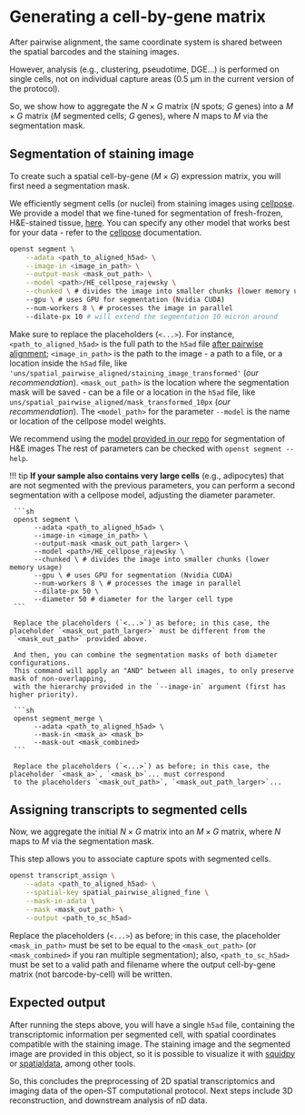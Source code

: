 # Generating a cell-by-gene matrix
After pairwise alignment, the same coordinate system is shared between the spatial barcodes and the
staining images. 

However, analysis (e.g., clustering, pseudotime, DGE...) is performed on single cells, not on individual capture areas 
(0.5 μm in the current version of the protocol).

So, we show how to aggregate the $N\times G$ matrix ($N$ spots; $G$ genes)
into a $M\times G$ matrix ($M$ segmented cells; $G$ genes), where $N$ maps to $M$ via the segmentation mask.

## Segmentation of staining image
To create such a spatial cell-by-gene ($M\times G$) expression matrix, you will first need a segmentation mask.

We efficiently segment cells (or nuclei) from staining images using [cellpose](https://github.com/MouseLand/cellpose).
We provide a model that we fine-tuned for segmentation of fresh-frozen, H&E-stained tissue,
[here](https://github.com/danilexn/openst/blob/main/models/HE_cellpose_rajewsky).
You can specify any other model that works best for your data -
refer to the [cellpose](https://cellpose.readthedocs.io/en/latest/index.html) documentation.

```sh
openst segment \
    --adata <path_to_aligned_h5ad> \
    --image-in <image_in_path> \
    --output-mask <mask_out_path> \
    --model <path>/HE_cellpose_rajewsky \
    --chunked \ # divides the image into smaller chunks (lower memory usage)
    --gpu \ # uses GPU for segmentation (Nvidia CUDA)
    --num-workers 8 \ # processes the image in parallel
    --dilate-px 10 # will extend the segmentation 10 micron around
```
Make sure to replace the placeholders (`<...>`). For instance,
`<path_to_aligned_h5ad>` is the full path to the `h5ad` file [after pairwise alignment](computational/pairwise_alignment.md#expected-output); 
`<image_in_path>` is the path to the image - a path to a file, or a location inside the `h5ad` file,
like `'uns/spatial_pairwise_aligned/staining_image_transformed'` (*our recommendation*).
`<mask_out_path>` is the location where the segmentation mask will be saved - can be a file or a location in the `h5ad` file,
like `uns/spatial_pairwise_aligned/mask_transformed_10px` (*our recommendation*). The `<model_path>` for the parameter `--model`
is the name or location of the cellpose model weights.

We recommend using the [model provided in our repo](https://github.com/rajewsky-lab/openst/blob/main/models/HE_cellpose_rajewsky)
for segmentation of H&E images The rest of parameters can be checked with `openst segment --help`.

!!! tip
     **If your sample also contains very large cells** (e.g., adipocytes) that are not segmented with the previous parameters,
     you can perform a second segmentation with a cellpose model, adjusting the diameter parameter.

     ```sh
     openst segment \
          --adata <path_to_aligned_h5ad> \
          --image-in <image_in_path> \
          --output-mask <mask_out_path_larger> \
          --model <path>/HE_cellpose_rajewsky \
          --chunked \ # divides the image into smaller chunks (lower memory usage)
          --gpu \ # uses GPU for segmentation (Nvidia CUDA)
          --num-workers 8 \ # processes the image in parallel
          --dilate-px 50 \
          --diameter 50 # diameter for the larger cell type
     ```

     Replace the placeholders (`<...>`) as before; in this case, the placeholder `<mask_out_path_larger>` must be different from the
     `<mask_out_path>` provided above.
     
     And then, you can combine the segmentation masks of both diameter configurations.
     This command will apply an "AND" between all images, to only preserve mask of non-overlapping,
     with the hierarchy provided in the `--image-in` argument (first has higher priority).

     ```sh
     openst segment_merge \
          --adata <path_to_aligned_h5ad> \
          --mask-in <mask_a> <mask_b>
          --mask-out <mask_combined>
     ```

     Replace the placeholders (`<...>`) as before; in this case, the placeholder `<mask_a>`, `<mask_b>`... must correspond
     to the placeholders `<mask_out_path>`, `<mask_out_path_larger>`...

## Assigning transcripts to segmented cells
Now, we aggregate the initial $N\times G$ matrix into an $M\times G$ matrix,
where $N$ maps to $M$ via the segmentation mask.

This step allows you to associate capture spots with segmented cells.

```sh
openst transcript_assign \
    --adata <path_to_aligned_h5ad> \
    --spatial-key spatial_pairwise_aligned_fine \
    --mask-in-adata \
    --mask <mask_out_path> \
    --output <path_to_sc_h5ad>
```

Replace the placeholders (`<...>`) as before; in this case, the placeholder `<mask_in_path>` must be set to
be equal to the `<mask_out_path>` (or `<mask_combined>` if you ran multiple segmentation); also, `<path_to_sc_h5ad>`
must be set to a valid path and filename where the output cell-by-gene matrix (not barcode-by-cell) will be written.

## Expected output
After running the steps above, you will have a single `h5ad` file, containing the transcriptomic information per segmented cell,
with spatial coordinates compatible with the staining image. The staining image and the segmented image are provided in this object,
so it is possible to visualize it with [squidpy](https://github.com/scverse/squidpy) or [spatialdata](https://github.com/scverse/spatialdata),
among other tools.

So, this concludes the preprocessing of 2D spatial transcriptomics and imaging data
of the open-ST computational protocol. Next steps include 3D reconstruction, and
downstream analysis of nD data.